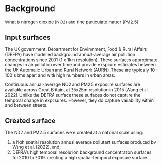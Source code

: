 # Background
What is nitrogen dioxide (NO2) and fine particulate matter (PM2.5)

## Input surfaces 
The UK government, Department for Environment, Food & Rural Affairs (DEFRA) have modelled background annual-average air pollution concentrations since 2001 (1 x 1km resolution). These surfaces approximate changes in air pollution over time and provide exspoure estimates between the UK Automatic Urban and Rural Network (AURN). These are typically 10 - 100's kms apart and with high numbers in urban areas. 

Continuous annual-average NO2 and PM2.5 exposure surfaces are available across Great Britain, at 25x25m resolution in 2015 (Wang et al. 2022). Unlike the DEFRA surface these surfaces do not capture the temporal change in exposures. However, they do capture variability within and between streets. 

## Created surface
The NO2 and PM2.5 surfaces were created at a national scale using:
1) a high spatial resolution annual average pollutant surfaces produced by Wang et al. (2022), and;
2) DEFRA’s high temporal resolution background concentration surfaces for 2010 to 2019.
creating a high spatial-temporal exposure surface.
